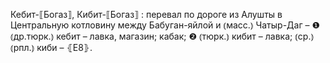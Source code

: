 ---
---

Кебит-⟦Богаз⟧, Кибит-⟦Богаз⟧
: перевал по дороге из Алушты в Центральную котловину между Бабуган-яйлой и ⦅масс.⦆ Чатыр-Даг – ❶ ⦅др.тюрк.⦆ кебит – лавка, магазин; кабак; ❷ ⦅тюрк.⦆ кибит – лавка; ⦅ср.⦆ ⦅рпл.⦆ киби – ⦃Е8⦄.
